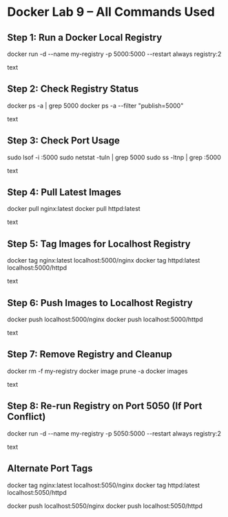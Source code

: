 # Docker Lab 9 – All Commands Used

## Step 1: Run a Docker Local Registry

docker run -d
--name my-registry
-p 5000:5000
--restart always
registry:2

text

## Step 2: Check Registry Status

docker ps -a | grep 5000
docker ps -a --filter "publish=5000"

text

## Step 3: Check Port Usage

sudo lsof -i :5000
sudo netstat -tuln | grep 5000
sudo ss -ltnp | grep :5000

text

## Step 4: Pull Latest Images

docker pull nginx:latest
docker pull httpd:latest

text

## Step 5: Tag Images for Localhost Registry

docker tag nginx:latest localhost:5000/nginx
docker tag httpd:latest localhost:5000/httpd

text

## Step 6: Push Images to Localhost Registry

docker push localhost:5000/nginx
docker push localhost:5000/httpd

text

## Step 7: Remove Registry and Cleanup

docker rm -f my-registry
docker image prune -a
docker images

text

## Step 8: Re-run Registry on Port 5050 (If Port Conflict)

docker run -d
--name my-registry
-p 5050:5000
--restart always
registry:2

text

## Alternate Port Tags

docker tag nginx:latest localhost:5050/nginx
docker tag httpd:latest localhost:5050/httpd

docker push localhost:5050/nginx
docker push localhost:5050/httpd
